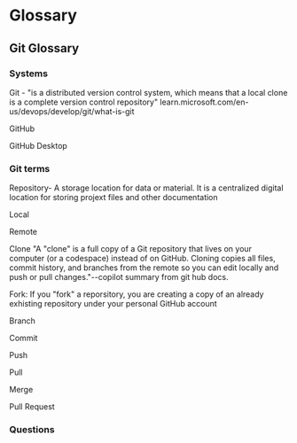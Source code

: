 # Glossary


## Git Glossary

### Systems

Git - "is a distributed version control system, which means that a local clone is a complete version control repository" learn.microsoft.com/en-us/devops/develop/git/what-is-git

GitHub

GitHub Desktop

### Git terms

Repository- A storage location for data or material. It is a centralized digital location for storing projext files and other documentation

Local

Remote

Clone "A "clone" is a full copy of a Git repository that lives on your computer (or a codespace) instead of on GitHub. Cloning copies all files, commit history, and branches from the remote so you can edit locally and push or pull changes."--copilot summary from git hub docs.

Fork: If you "fork" a reporsitory, you are creating a copy of an already exhisting repository under your personal GitHub account

Branch

Commit

Push

Pull

Merge

Pull Request

### Questions
